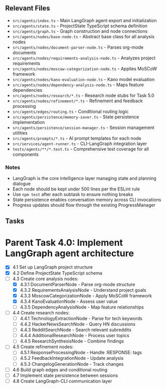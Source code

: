 ## Relevant Files

- `src/agents/index.ts` - Main LangGraph agent export and initialization
- `src/agents/state.ts` - ProjectState TypeScript schema definition  
- `src/agents/graph.ts` - Graph construction and node connections
- `src/agents/nodes/base-node.ts` - Abstract base class for all analysis nodes
- `src/agents/nodes/document-parser-node.ts` - Parses org-mode documents
- `src/agents/nodes/requirements-analysis-node.ts` - Analyzes project requirements
- `src/agents/nodes/moscow-categorization-node.ts` - Applies MoSCoW framework
- `src/agents/nodes/kano-evaluation-node.ts` - Kano model evaluation
- `src/agents/nodes/dependency-analysis-node.ts` - Maps feature dependencies
- `src/agents/nodes/research/*.ts` - Research node stubs for Task 5.0
- `src/agents/nodes/refinement/*.ts` - Refinement and feedback processing
- `src/agents/edges/routing.ts` - Conditional routing logic
- `src/agents/persistence/memory-saver.ts` - State persistence implementation
- `src/agents/persistence/session-manager.ts` - Session management utilities
- `src/agents/prompts/*.ts` - AI prompt templates for each node
- `src/services/agent-runner.ts` - CLI-LangGraph integration layer
- `tests/agents/**/*.test.ts` - Comprehensive test coverage for all components

### Notes

- LangGraph is the core intelligence layer managing state and planning dialogue
- Each node should be kept under 500 lines per the ESLint rule
- Use `npm test` after each subtask to ensure nothing breaks
- State persistence enables conversation memory across CLI invocations
- Progress updates should flow through the existing ProgressManager

## Tasks

# Parent Task 4.0: Implement LangGraph agent architecture

- [x] 4.1 Set up LangGraph project structure
- [x] 4.2 Define ProjectState TypeScript schema
- [ ] 4.3 Create core analysis nodes:
  - [x] 4.3.1 DocumentParserNode - Parse org-mode structure  
  - [x] 4.3.2 RequirementsAnalysisNode - Understand project goals
  - [x] 4.3.3 MoscowCategorizationNode - Apply MoSCoW framework
  - [x] 4.3.4 KanoEvaluationNode - Assess user value
  - [ ] 4.3.5 DependencyAnalysisNode - Map feature relationships
- [ ] 4.4 Create research nodes:
  - [ ] 4.4.1 TechnologyExtractionNode - Parse for tech keywords
  - [ ] 4.4.2 HackerNewsSearchNode - Query HN discussions
  - [ ] 4.4.3 RedditSearchNode - Search relevant subreddits
  - [ ] 4.4.4 AdditionalResearchNode - Process user topics
  - [ ] 4.4.5 ResearchSynthesisNode - Combine findings
- [ ] 4.5 Create refinement nodes:
  - [ ] 4.5.1 ResponseProcessingNode - Handle :RESPONSE: tags
  - [ ] 4.5.2 FeedbackIntegrationNode - Update analysis
  - [ ] 4.5.3 ChangelogGenerationNode - Track changes
- [ ] 4.6 Build graph edges and conditional routing
- [ ] 4.7 Implement state persistence between sessions
- [ ] 4.8 Create LangGraph-CLI communication layer 